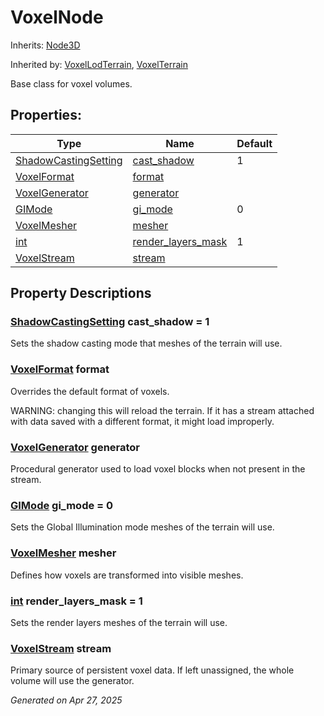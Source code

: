 # VoxelNode

Inherits: [Node3D](https://docs.godotengine.org/en/stable/classes/class_node3d.html)

Inherited by: [VoxelLodTerrain](VoxelLodTerrain.md), [VoxelTerrain](VoxelTerrain.md)

Base class for voxel volumes.

## Properties: 


Type                                                                                                                                               | Name                                         | Default 
-------------------------------------------------------------------------------------------------------------------------------------------------- | -------------------------------------------- | --------
[ShadowCastingSetting](https://docs.godotengine.org/en/stable/classes/class_geometryinstance3d.html#enum-geometryinstance3d-shadowcastingsetting)  | [cast_shadow](#i_cast_shadow)                | 1       
[VoxelFormat](VoxelFormat.md)                                                                                                                      | [format](#i_format)                          |         
[VoxelGenerator](VoxelGenerator.md)                                                                                                                | [generator](#i_generator)                    |         
[GIMode](https://docs.godotengine.org/en/stable/classes/class_geometryinstance3d.html#enum-geometryinstance3d-gimode)                              | [gi_mode](#i_gi_mode)                        | 0       
[VoxelMesher](VoxelMesher.md)                                                                                                                      | [mesher](#i_mesher)                          |         
[int](https://docs.godotengine.org/en/stable/classes/class_int.html)                                                                               | [render_layers_mask](#i_render_layers_mask)  | 1       
[VoxelStream](VoxelStream.md)                                                                                                                      | [stream](#i_stream)                          |         
<p></p>

## Property Descriptions

### [ShadowCastingSetting](https://docs.godotengine.org/en/stable/classes/class_geometryinstance3d.html#enum-geometryinstance3d-shadowcastingsetting)<span id="i_cast_shadow"></span> **cast_shadow** = 1

Sets the shadow casting mode that meshes of the terrain will use.

### [VoxelFormat](VoxelFormat.md)<span id="i_format"></span> **format**

Overrides the default format of voxels.

WARNING: changing this will reload the terrain. If it has a stream attached with data saved with a different format, it might load improperly.

### [VoxelGenerator](VoxelGenerator.md)<span id="i_generator"></span> **generator**

Procedural generator used to load voxel blocks when not present in the stream.

### [GIMode](https://docs.godotengine.org/en/stable/classes/class_geometryinstance3d.html#enum-geometryinstance3d-gimode)<span id="i_gi_mode"></span> **gi_mode** = 0

Sets the Global Illumination mode meshes of the terrain will use.

### [VoxelMesher](VoxelMesher.md)<span id="i_mesher"></span> **mesher**

Defines how voxels are transformed into visible meshes.

### [int](https://docs.godotengine.org/en/stable/classes/class_int.html)<span id="i_render_layers_mask"></span> **render_layers_mask** = 1

Sets the render layers meshes of the terrain will use.

### [VoxelStream](VoxelStream.md)<span id="i_stream"></span> **stream**

Primary source of persistent voxel data. If left unassigned, the whole volume will use the generator.

_Generated on Apr 27, 2025_
